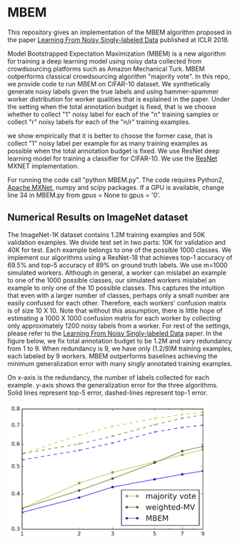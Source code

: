 # MBEM
This repository gives an implementation of the MBEM algorithm proposed in the paper [Learning From Noisy Singly-labeled Data](https://openreview.net/forum?id=H1sUHgb0Z) published at ICLR 2018.

Model Bootstrapped Expectation Maximization (MBEM) is a new algorithm for training a deep learning model using noisy data collected from crowdsourcing platforms such as Amazon Mechanical Turk. MBEM outperforms classical crowdsourcing algorithm "majority vote". In this repo, we provide code to run MBEM on CIFAR-10 dataset. We synthetically generate noisy labels given the true labels and using hammer-spammer worker distribution for worker qualities that is explained in the paper. Under the setting when the total annotation budget is fixed, that is we choose whether to collect "1" noisy label for each of the "n" training samples or collect "r" noisy labels for each of the "n/r" training examples.

we show empirically that it is better to choose the former case, that is collect "1" noisy label per example for as many training examples as possible when the total annotation budget is fixed. We use ResNet deep learning model for training a classifier for CIFAR-10. We use the [ResNet](https://github.com/tornadomeet/ResNet/) MXNET implementation.

For running the code call "python MBEM.py". The code requires Python2, [Apache MXNet](https://mxnet.incubator.apache.org/), numpy and scipy packages. 
If a GPU is available, change line 34 in MBEM.py from gpus = None to gpus = '0'. 

## Numerical Results on ImageNet dataset
The ImageNet-1K dataset contains 1.2M training examples and 50K validation examples. 
We divide test set in two parts: 10K for validation and 40K for test. 
Each example belongs to one of the possible 1000 classes. 
We implement our algorithms using a ResNet-18 that achieves top-1 accuracy of 69.5%
and top-5 accuracy of 89% on ground truth labels. 
We use m=1000 simulated workers. 
Although in general, a worker can mislabel an example to one of the 1000 possible classes, 
our simulated workers mislabel 
an example to only one of the 10 possible classes. 
This captures the intuition that even with a larger number of classes, perhaps only a small number are easily confused for each other.
Therefore, each workers' confusion matrix is of size 10 X 10. 
Note that without this assumption, 
there is little hope of estimating a 1000 X 1000 confusion matrix 
for each worker by collecting only approximately 1200 noisy labels from a worker. 
For rest of the settings, please refer to the [Learning From Noisy Singly-labeled Data](https://openreview.net/forum?id=H1sUHgb0Z) paper. 
In the figure below, we fix total annotation budget to be 1.2M 
and vary redundancy from 1 to 9. 
When redundancy is 9, we have only (1.2/9)M training examples,
each labeled by 9 workers. 
MBEM outperforms baselines 
achieving the minimum generalization error 
with many singly annotated training examples.

On x-axis is the redundancy, the number of labels collected for each example. y-axis shows the generalization error for the three algorithms. Solid lines represent top-5 error, dashed-lines represent top-1 error.

![Figure 1][logo]

[logo]:https://github.com/khetan2/MBEM/blob/master/2_chs.png     
